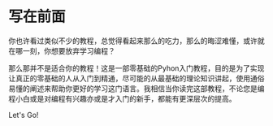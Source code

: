 # 写在前面

你也许看过类似不少的教程，总觉得看起来那么的吃力，那么的晦涩难懂，或许就在哪一刻，你想要放弃学习编程？

那么那并不是适合你的教程！这是一部零基础的Pyhon入门教程，目的是为了实现让真正的零基础的人从入门到精通，尽可能的从最基础的理论知识讲起，使用通俗易懂的阐述来帮助你更好的学习这门语言。我相信当你读完这部教程，不论您是编程小白或是对编程有兴趣亦或是才入门的新手，都能有更深层次的提高。

Let's Go!
